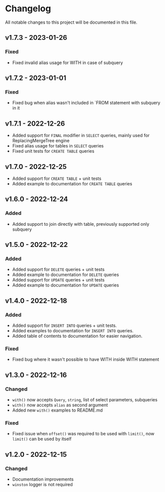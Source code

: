 # Changelog

All notable changes to this project will be documented in this file.

## v1.7.3 - 2023-01-26

### Fixed
- Fixed invalid alias usage for WITH in case of subquery

## v1.7.2 - 2023-01-01

### Fixed
- Fixed bug when alias wasn't included in `FROM statement with subquery in it 

## v1.7.1 - 2022-12-26

- Added support for `FINAL` modifier in `SELECT` queries, mainly used for ReplacingMergeTree engine 
- Fixed alias usage for tables in `SELECT` queries
- Fixed unit tests for `CREATE TABLE` queries

## v1.7.0 - 2022-12-25

- Added support for `CREATE TABLE` + unit tests
- Added example to documentation for `CREATE TABLE` queries

## v1.6.0 - 2022-12-24

### Added
- Added support to join directly with table, previously supported only subquery

## v1.5.0 - 2022-12-22

### Added
- Added support for `DELETE` queries + unit tests
- Added example to documentation for `DELETE` queries
- Added support for `UPDATE` queries + unit tests
- Added example to documentation for `UPDATE` queries

## v1.4.0 - 2022-12-18

### Added
- Added support for `INSERT INTO` queries + unit tests.
- Added examples to documentation for `INSERT INTO` queries.
- Added table of contents to documentation for easier navigation.

### Fixed
- Fixed bug where it wasn't possible to have WITH inside WITH statement

## v1.3.0 - 2022-12-16

### Changed
- `with()` now accepts `Query`, `string`, list of select parameters, subqueries
- `with()` now accepts `alias` as second argument
- Added new `with()` examples to README.md

### Fixed
- Fixed issue when `offset()` was required to be used with `limit()`, now `limit()` can be used by itself

## v1.2.0 - 2022-12-15

### Changed

- Documentation improvements
- `winston` logger is not required 

